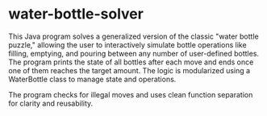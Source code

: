 # water-bottle-solver
This Java program solves a generalized version of the classic "water bottle puzzle," allowing the user to interactively simulate bottle operations like filling, emptying, and pouring between any number of user-defined bottles. The program prints the state of all bottles after each move and ends once one of them reaches the target amount. The logic is modularized using a WaterBottle class to manage state and operations.

The program checks for illegal moves and uses clean function separation for clarity and reusability.

